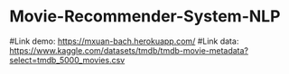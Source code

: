# Movie-Recommender-System-NLP

#Link demo:
https://mxuan-bach.herokuapp.com/
#Link data:
https://www.kaggle.com/datasets/tmdb/tmdb-movie-metadata?select=tmdb_5000_movies.csv
